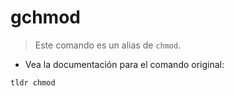 # gchmod

> Este comando es un alias de `chmod`.

- Vea la documentación para el comando original:

`tldr chmod`
